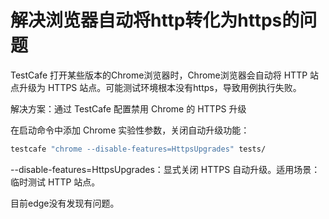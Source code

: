 # 解决浏览器自动将http转化为https的问题
TestCafe 打开某些版本的Chrome浏览器时，Chrome浏览器会自动将 HTTP 站点升级为 HTTPS 站点。可能测试环境根本没有https，导致用例执行失败。

解决方案：通过 TestCafe 配置禁用 Chrome 的 HTTPS 升级

在启动命令中添加 Chrome 实验性参数，关闭自动升级功能：

```bash
testcafe "chrome --disable-features=HttpsUpgrades" tests/
```
--disable-features=HttpsUpgrades：显式关闭 HTTPS 自动升级。
​适用场景​：临时测试 HTTP 站点。

目前edge没有发现有问题。